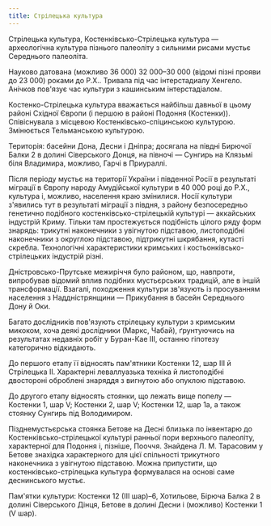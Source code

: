 ```yaml
---
title: Стрілецька культура
---
```


Стрілецька культура, Костенківсько-Стрілецька культура — археологічна культура пізнього палеоліту з сильними рисами мустьє Середнього палеоліта.

Науково датована (можливо 36 000) 32 000–30 000 (відомі пізні прояви до 23 000) роками до Р.Х.. Тривала під час інтерстадиалу Хенгело. Анічков пов'язує час культури з кашинським інтерстадіалом.

Костенко-Стрілецька культура вважається найбільш давньої в цьому районі Східної Європи (і першою в районі Подоння (Костенки)). Співіснувала з місцевою Костенківсько-спіцинською культурою. Змінюється Тельманською культурою.

Територія: басейни Дона, Десни і Дніпра; досягала на півдні Бирючої Балки 2 в долині Сіверського Донця, на півночі — Сунгирь на Клязьмі біля Владимира, можливо, Гарчі в Приураллі.

Після періоду мустьє на території України і південної Росії в результаті міграції в Європу народу Амудійської культури в 40 000 році до Р.Х., культура і, можливо, населення краю змінилися. Носії культури з'явились тут в результаті міграції з півдня, з району безпосередньо генетично подібного костенківсько-стрілецькій культурі — аккайських індустрій Криму. Тільки там простежується подібність цілого ряду форм знарядь: трикутні наконечники з увігнутою підставою, листоподібні наконечники з округлою підставою, підтрикутні шкрябання, кутасті скребла. Технологічні характеристики кримських і костьонківсько-стрілецьких індустрій різні.

Дністровсько-Прутське межиріччя було районом, що, навпроти, випробував відомий вплив подібних мустьєрських традицій, але в іншій трансформації. Взагалі, походження культури зв'язують із просуванням населення з Наддністрянщини — Прикубання в басейн Середнього Дону й Оки.

Багато дослідників пов'язують стрілецьку культури з кримським микоком, хоча деякі дослідники (Маркс, Чабай), ґрунтуючись на результатах недавніх робіт у Буран-Кае ІІІ, останню гіпотезу категорично відкидають.

До першого етапу її відносять пам'ятники Костенки 12, шар ІІІ й Стрілецька ІІ. Характерні леваллуазька техніка й листоподібні двостороні оброблені знаряддя з вигнутою або опуклою підставою.

До другого етапу відносять стоянки, що лежать вище попелу — Костенки 1, шар V; Костенки 2, шар V; Костенки 12, шар 1а, а також стоянку Сунгирь під Володимиром.

Пізднемустьєрська стоянка Бетове на Десні близька по інвентарю до Костенківсько-стрілецької культурі ранньої пори верхнього палеоліту, характерної для Подоння і, пізніше, Пооччя. Знайдена Л. М. Тарасовим у Бетове знахідка характерного для цієї спільності трикутного наконечника з увігнутою підставою. Можна припустити, що костенківсько-стрілецька культура формувалася на основі саме деснинського мустьє.

Пам'ятки культури: Костенки 12 (ІІІ шар)–6, Хотильове, Бірюча Балка 2 в долині Сіверського Дінця, Бетове в долині Десни і (можливо) Костенки 1 (V шар).